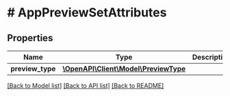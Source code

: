 # # AppPreviewSetAttributes

## Properties

Name | Type | Description | Notes
------------ | ------------- | ------------- | -------------
**preview_type** | [**\OpenAPI\Client\Model\PreviewType**](PreviewType.md) |  | [optional] 

[[Back to Model list]](../../README.md#documentation-for-models) [[Back to API list]](../../README.md#documentation-for-api-endpoints) [[Back to README]](../../README.md)


